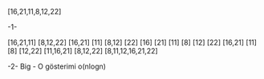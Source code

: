 [16,21,11,8,12,22] 

-1-

[16,21,11]                          [8,12,22]
[16,21]     [11]                    [8,12]      [22]
[16]    [21]    [11]                [8]     [12]    [22]
[16,21]     [11]                    [8]     [12,22]
[11,16,21]                          [8,12,22]
                 [8,11,12,16,21,22]

-2-
Big - O gösterimi
o(nlogn)
